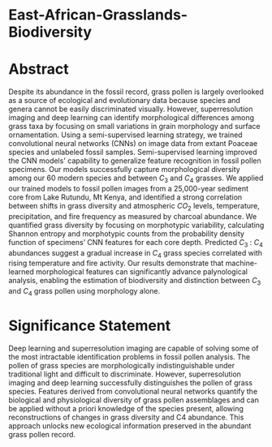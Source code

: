 # East-African-Grasslands-Biodiversity

# Abstract
Despite its abundance in the fossil record, grass pollen is largely overlooked as a source of ecological and evolutionary data because species and genera cannot be easily discriminated visually. However, superresolution imaging and deep learning can identify morphological differences among grass taxa by focusing on small variations in grain morphology and surface ornamentation. Using a semi-supervised learning strategy, we trained convolutional neural networks (CNNs) on image data from extant Poaceae species and unlabeled fossil samples. Semi-supervised learning improved the CNN models' capability to generalize feature recognition in fossil pollen specimens. Our models successfully capture morphological diversity among our 60 modern species and between $C_3$ and $C_4$ grasses. We applied our trained models to fossil pollen images from a 25,000-year sediment core from Lake Rutundu, Mt Kenya, and identified a strong correlation between shifts in grass diversity and atmospheric $CO_2$ levels, temperature, precipitation, and fire frequency as measured by charcoal abundance. We quantified grass diversity by focusing on morphotypic variability, calculating Shannon entropy and morphotypic counts from the probability density function of specimens’ CNN features for each core depth. Predicted $C_3$ : $C_4$ abundances suggest a gradual increase in $C_4$ grass species correlated with rising temperature and fire activity. Our results demonstrate that machine-learned morphological features can significantly advance palynological analysis, enabling the estimation of biodiversity and distinction between $C_3$ and $C_4$ grass pollen using morphology alone.

# Significance Statement 
Deep learning and superresolution imaging are capable of solving some of the most intractable identification problems in fossil pollen analysis. The pollen of grass species are morphologically indistinguishable under traditional light and difficult to discriminate. However, superresolution imaging and deep learning successfully distinguishes the pollen of grass species. Features derived from convolutional neural networks quantify the biological and physiological diversity of grass pollen assemblages and can be applied without a priori knowledge of the species present, allowing reconstructions of changes in grass diversity and C4 abundance. This approach unlocks new ecological information preserved in the abundant grass pollen record.
